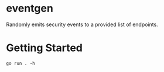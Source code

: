 # eventgen

Randomly emits security events to a provided list of endpoints.

# Getting Started

`go run . -h`
